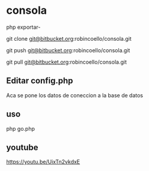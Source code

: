 # consola
php exportar-

git clone git@bitbucket.org:robincoello/consola.git

git push git@bitbucket.org:robincoello/consola.git

git pull git@bitbucket.org:robincoello/consola.git

## Editar config.php
Aca se pone los datos de coneccion a la base de datos 


## uso
php go.php

## youtube

https://youtu.be/UixTn2vkdxE
